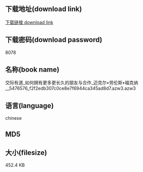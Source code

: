 ## 下载地址(download link)
[下载链接 download link](https://tutu365.netlify.app/?s=%E4%BA%A4%E9%99%85%E6%9C%89%E9%81%93_%E5%A6%82%E4%BD%95%E6%8B%A5%E6%9C%89%E6%9B%B4%E5%A4%9A%E6%9B%B4%E9%95%BF%E4%B9%85%E7%9A%84%E6%9C%8B%E5%8F%8B%E4%B8%8E%E5%90%88%E4%BD%9C_%E8%BF%88%E5%85%8B%E5%B0%94%E2%80%A2%E5%8A%B3%E4%BC%A6%E6%96%AF%E2%80%A2%E7%A6%8F%E5%85%8B%E7%BA%B3__5476576_f2f2edb307c0ce8e7f6944ca345ad8d7.azw3)

## 下载密码(download password)
8078

## 名称(book name)
交际有道_如何拥有更多更长久的朋友与合作_迈克尔•劳伦斯•福克纳__5476576_f2f2edb307c0ce8e7f6944ca345ad8d7.azw3.azw3

## 语言(language)
chinese

## MD5


## 大小(filesize)
452.4 KB
